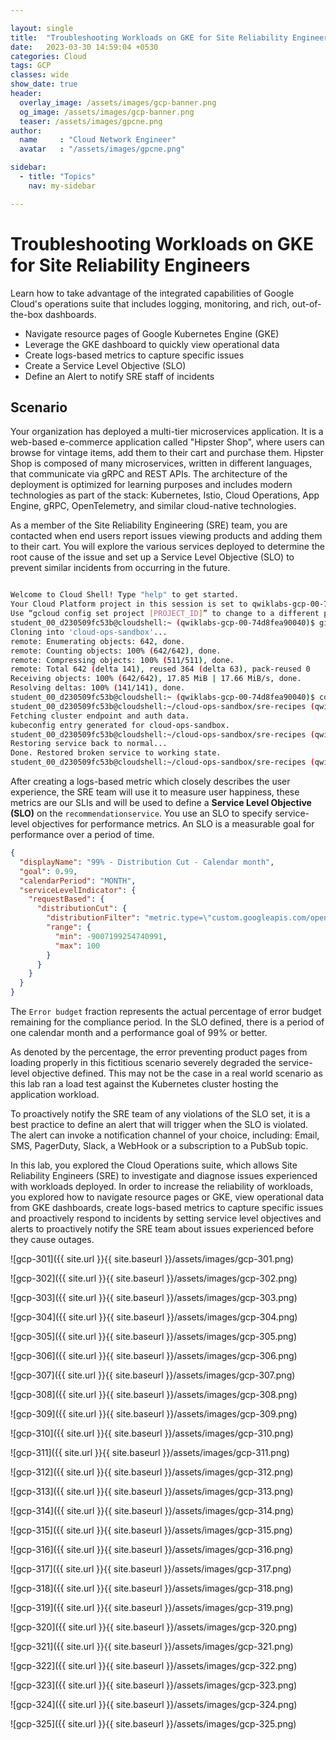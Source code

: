 ```yaml
---

layout: single
title:  "Troubleshooting Workloads on GKE for Site Reliability Engineers"
date:   2023-03-30 14:59:04 +0530
categories: Cloud
tags: GCP
classes: wide
show_date: true
header:
  overlay_image: /assets/images/gcp-banner.png
  og_image: /assets/images/gcp-banner.png
  teaser: /assets/images/gpcne.png
author:
  name     : "Cloud Network Engineer"
  avatar   : "/assets/images/gpcne.png"

sidebar:
  - title: "Topics"
    nav: my-sidebar

---
```


# Troubleshooting Workloads on GKE for Site Reliability Engineers

Learn how to take advantage of the integrated capabilities of Google  Cloud's operations suite that includes logging, monitoring, and rich,  out-of-the-box dashboards.

- Navigate resource pages of Google Kubernetes Engine (GKE)
- Leverage the GKE dashboard to quickly view operational data
- Create logs-based metrics to capture specific issues
- Create a Service Level Objective (SLO)
- Define an Alert to notify SRE staff of incidents

## Scenario

Your organization has deployed a multi-tier microservices  application. It is a web-based e-commerce application called "Hipster  Shop", where users can browse for vintage items, add them to their cart  and purchase them. Hipster Shop is composed of many microservices,  written in different languages, that communicate via gRPC and REST APIs. The architecture of the deployment is optimized for learning purposes  and includes modern technologies as part of the stack: Kubernetes,  Istio, Cloud Operations, App Engine, gRPC, OpenTelemetry, and similar  cloud-native technologies.

As a member of the Site Reliability Engineering (SRE) team, you are  contacted when end users report issues viewing products and adding them  to their cart. You will explore the various services deployed to  determine the root cause of the issue and set up a Service Level  Objective (SLO) to prevent similar incidents from occurring in the  future.



```sh

Welcome to Cloud Shell! Type "help" to get started.
Your Cloud Platform project in this session is set to qwiklabs-gcp-00-74d8fea90040.
Use “gcloud config set project [PROJECT_ID]” to change to a different project.
student_00_d230509fc53b@cloudshell:~ (qwiklabs-gcp-00-74d8fea90040)$ git clone --depth 1 --branch csb_1220 https://github.com/GoogleCloudPlatform/cloud-ops-sandbox.git
Cloning into 'cloud-ops-sandbox'...
remote: Enumerating objects: 642, done.
remote: Counting objects: 100% (642/642), done.
remote: Compressing objects: 100% (511/511), done.
remote: Total 642 (delta 141), reused 364 (delta 63), pack-reused 0
Receiving objects: 100% (642/642), 17.85 MiB | 17.66 MiB/s, done.
Resolving deltas: 100% (141/141), done.
student_00_d230509fc53b@cloudshell:~ (qwiklabs-gcp-00-74d8fea90040)$ cd cloud-ops-sandbox/sre-recipes/
student_00_d230509fc53b@cloudshell:~/cloud-ops-sandbox/sre-recipes (qwiklabs-gcp-00-74d8fea90040)$ gcloud container clusters get-credentials cloud-ops-sandbox --zone us-central1-b --project qwiklabs-gcp-00-74d8fea90040
Fetching cluster endpoint and auth data.
kubeconfig entry generated for cloud-ops-sandbox.
student_00_d230509fc53b@cloudshell:~/cloud-ops-sandbox/sre-recipes (qwiklabs-gcp-00-74d8fea90040)$ ./sandboxctl sre-recipes restore "recipe3"
Restoring service back to normal...
Done. Restored broken service to working state.
student_00_d230509fc53b@cloudshell:~/cloud-ops-sandbox/sre-recipes (qwiklabs-gcp-00-74d8fea90040)$
```





After creating a logs-based metric which closely describes the user  experience, the SRE team will use it to measure user happiness, these  metrics are our SLIs and will be used to define a **Service Level Objective (SLO)** on the `recommendationservice`. You use an SLO to specify service-level objectives for performance  metrics. An SLO is a measurable goal for performance over a period of  time.



```json
{
  "displayName": "99% - Distribution Cut - Calendar month",
  "goal": 0.99,
  "calendarPeriod": "MONTH",
  "serviceLevelIndicator": {
    "requestBased": {
      "distributionCut": {
        "distributionFilter": "metric.type=\"custom.googleapis.com/opencensus/grpc.io/client/roundtrip_latency\" resource.type=\"global\"",
        "range": {
          "min": -9007199254740991,
          "max": 100
        }
      }
    }
  }
}
```

The `Error budget` fraction represents the actual  percentage of error budget remaining for the compliance period. In the  SLO defined, there is a period of one calendar month and a performance  goal of 99% or better.

As denoted by the percentage, the error preventing product pages from loading properly in this fictitious scenario severely degraded the  service-level objective defined. This may not be the case in a real  world scenario as this lab ran a load test against the Kubernetes  cluster hosting the application workload.



To proactively notify the SRE team of any violations of the SLO set, it  is a best practice to define an alert that will trigger when the SLO is  violated. The alert can invoke a notification channel of your choice,  including: Email, SMS, PagerDuty, Slack, a WebHook or a subscription to a PubSub topic.



In this lab, you explored the Cloud Operations suite, which allows Site  Reliability Engineers (SRE) to investigate and diagnose issues  experienced with workloads deployed. In order to increase the  reliability of workloads, you explored how to navigate resource pages or GKE, view operational data from GKE dashboards, create logs-based  metrics to capture specific issues and proactively respond to incidents  by setting service level objectives and alerts to proactively notify the SRE team about issues experienced before they cause outages.

![gcp-301]({{ site.url }}{{ site.baseurl }}/assets/images/gcp-301.png)

![gcp-302]({{ site.url }}{{ site.baseurl }}/assets/images/gcp-302.png)

![gcp-303]({{ site.url }}{{ site.baseurl }}/assets/images/gcp-303.png)

![gcp-304]({{ site.url }}{{ site.baseurl }}/assets/images/gcp-304.png)

![gcp-305]({{ site.url }}{{ site.baseurl }}/assets/images/gcp-305.png)

![gcp-306]({{ site.url }}{{ site.baseurl }}/assets/images/gcp-306.png)

![gcp-307]({{ site.url }}{{ site.baseurl }}/assets/images/gcp-307.png)

![gcp-308]({{ site.url }}{{ site.baseurl }}/assets/images/gcp-308.png)

![gcp-309]({{ site.url }}{{ site.baseurl }}/assets/images/gcp-309.png)

![gcp-310]({{ site.url }}{{ site.baseurl }}/assets/images/gcp-310.png)

![gcp-311]({{ site.url }}{{ site.baseurl }}/assets/images/gcp-311.png)

![gcp-312]({{ site.url }}{{ site.baseurl }}/assets/images/gcp-312.png)

![gcp-313]({{ site.url }}{{ site.baseurl }}/assets/images/gcp-313.png)

![gcp-314]({{ site.url }}{{ site.baseurl }}/assets/images/gcp-314.png)

![gcp-315]({{ site.url }}{{ site.baseurl }}/assets/images/gcp-315.png)

![gcp-316]({{ site.url }}{{ site.baseurl }}/assets/images/gcp-316.png)

![gcp-317]({{ site.url }}{{ site.baseurl }}/assets/images/gcp-317.png)

![gcp-318]({{ site.url }}{{ site.baseurl }}/assets/images/gcp-318.png)

![gcp-319]({{ site.url }}{{ site.baseurl }}/assets/images/gcp-319.png)

![gcp-320]({{ site.url }}{{ site.baseurl }}/assets/images/gcp-320.png)

![gcp-321]({{ site.url }}{{ site.baseurl }}/assets/images/gcp-321.png)

![gcp-322]({{ site.url }}{{ site.baseurl }}/assets/images/gcp-322.png)

![gcp-323]({{ site.url }}{{ site.baseurl }}/assets/images/gcp-323.png)

![gcp-324]({{ site.url }}{{ site.baseurl }}/assets/images/gcp-324.png)

![gcp-325]({{ site.url }}{{ site.baseurl }}/assets/images/gcp-325.png)
